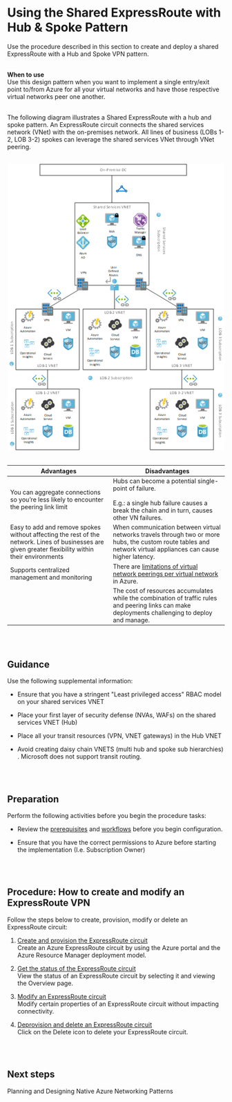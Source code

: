 # Using the Shared ExpressRoute with Hub & Spoke Pattern
Use the procedure described in this section to create and deploy a shared ExpressRoute with a Hub and Spoke VPN pattern.
<br />
<br />

**When to use**  
Use this design pattern when you want to implement a single entry/exit point to/from Azure for all your virtual networks and have those respective virtual networks peer one another.
<br />
<br />

The following diagram illustrates a Shared ExpressRoute with a hub and spoke pattern. An  ExpressRoute circuit connects the shared services network (VNet) with the on-premises network. All lines of business (LOBs 1-2, LOB 3-2) spokes can leverage the shared services VNet through VNet peering. 
<br />
<br />

![Shared ExpressRoute with Hub & Spoke Pattern](https://github.com/alvarovitta/Azure-Networking/blob/master/images/SharedExpressRoutewithHubandSpokePattern.png)
<br />
<br />

|Advantages	|Disadvantages |
|--------- | ----------- |
|You can aggregate connections so you’re less likely to encounter the peering link limit |Hubs can become a potential single-point of failure. <br /><br /> E.g.: a single hub failure causes a break the chain and in turn, causes other VN failures.|
|Easy to add and remove spokes without affecting the rest of the network. Lines of businesses are given greater flexibility within their environments | When communication between virtual networks travels through two or more hubs, the custom route tables and network virtual appliances can cause higher latency. |
| Supports centralized management and monitoring | There are [limitations of virtual network peerings per virtual network](https://docs.microsoft.com/en-us/azure/azure-subscription-service-limits#networking-limits) in Azure. |
|| The cost of resources accumulates while the combination of traffic rules and peering links can make deployments challenging to deploy and manage. |
<br />
<br />

## Guidance
Use the following supplemental information:
- Ensure that you have a stringent "Least privileged access" RBAC model on your shared services VNET 
	
- Place your first layer of security defense (NVAs, WAFs) on the shared services VNET (Hub)
- Place all your transit resources (VPN, VNET gateways) in the Hub VNET
- Avoid creating daisy chain VNETS (multi hub and spoke sub hierarchies) . Microsoft does not support transit routing.
<br />
<br />

## Preparation
Perform the following activities before you begin the procedure tasks: 
- Review the [prerequisites](https://docs.microsoft.com/en-us/azure/expressroute/expressroute-prerequisites) and [workflows](https://docs.microsoft.com/en-us/azure/expressroute/expressroute-workflows) before you begin configuration.
	
- Ensure that you have the correct permissions to Azure before starting the implementation (I.e. Subscription Owner)
<br />
<br />

## Procedure:  How to create and modify an ExpressRoute VPN
Follow the steps below to create, provision, modify or delete an ExpressRoute circuit:

1. [Create and provision the ExpressRoute circuit](https://docs.microsoft.com/en-us/azure/expressroute/expressroute-howto-circuit-portal-resource-manager#create)  
  Create an Azure ExpressRoute circuit by using the Azure portal and the Azure Resource Manager deployment model. 
	
2. [Get the status of the ExpressRoute circuit](https://docs.microsoft.com/en-us/azure/expressroute/expressroute-howto-circuit-portal-resource-manager#status)  
  View the status of an ExpressRoute circuit by selecting it and viewing the Overview page. 
	
3. [Modify an ExpressRoute circuit](https://docs.microsoft.com/en-us/azure/expressroute/expressroute-howto-circuit-portal-resource-manager#modify)  
  Modify certain properties of an ExpressRoute circuit without impacting connectivity.
	
4. [Deprovision and delete an ExpressRoute circuit](https://docs.microsoft.com/en-us/azure/expressroute/expressroute-howto-circuit-portal-resource-manager#delete)  
  Click on the Delete icon to delete your ExpressRoute circuit.
<br />
<br />

## Next steps
Planning and Designing Native Azure Networking Patterns

